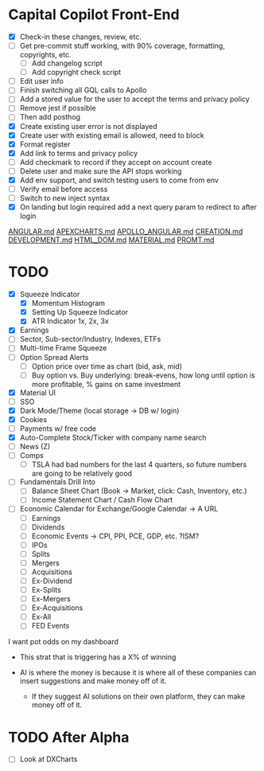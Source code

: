 # Capital Copilot Front-End

- [x] Check-in these changes, review, etc.
- [ ] Get pre-commit stuff working, with 90% coverage, formatting, copyrights, etc.
  - [ ] Add changelog script
  - [ ] Add copyright check script
- [ ] Edit user info
- [ ] Finish switching all GQL calls to Apollo
- [ ] Add a stored value for the user to accept the terms and privacy policy
- [ ] Remove jest if possible
- [ ] Then add posthog
- [x] Create existing user error is not displayed
- [x] Create user with existing email is allowed, need to block
- [x] Format register
- [x] Add link to terms and privacy policy
- [ ] Add checkmark to record if they accept on account create
- [ ] Delete user and make sure the API stops working
- [x] Add env support, and switch testing users to come from env
- [ ] Verify email before access
- [ ] Switch to new inject syntax
- [x] On landing but login required add a next query param to redirect to after login

[ANGULAR.md](notes%2FANGULAR.md)
[APEXCHARTS.md](notes%2FAPEXCHARTS.md)
[APOLLO_ANGULAR.md](notes%2FAPOLLO_ANGULAR.md)
[CREATION.md](notes%2FCREATION.md)
[DEVELOPMENT.md](notes%2FDEVELOPMENT.md)
[HTML_DOM.md](notes%2FHTML_DOM.md)
[MATERIAL.md](notes%2FMATERIAL.md)
[PROMT.md](notes%2FPROMT.md)

# TODO
- [x] Squeeze Indicator
  - [x] Momentum Histogram
  - [x] Setting Up Squeeze Indicator
  - [x] ATR Indicator 1x, 2x, 3x
- [x] Earnings
- [ ] Sector, Sub-sector/Industry, Indexes, ETFs
- [ ] Multi-time Frame Squeeze
- [ ] Option Spread Alerts
  - [ ] Option price over time as chart (bid, ask, mid)
  - [ ] Buy option vs. Buy underlying: break-evens, how long until option is more profitable, % gains on same investment
- [x] Material UI
- [ ] SSO
- [x] Dark Mode/Theme (local storage -> DB w/ login)
- [x] Cookies
- [ ] Payments w/ free code
- [x] Auto-Complete Stock/Ticker with company name search
- [ ] News (Z)
- [ ] Comps
  - [ ] TSLA had bad numbers for the last 4 quarters, so future numbers are going to be relatively good
- [ ] Fundamentals Drill Into
  - [ ] Balance Sheet Chart (Book -> Market, click: Cash, Inventory, etc.)
  - [ ] Income Statement Chart / Cash Flow Chart
- [ ] Economic Calendar for Exchange/Google Calendar -> A URL
  - [ ] Earnings
  - [ ] Dividends
  - [ ] Economic Events -> CPI, PPI, PCE, GDP, etc. ?ISM?
  - [ ] IPOs
  - [ ] Splits
  - [ ] Mergers
  - [ ] Acquisitions
  - [ ] Ex-Dividend
  - [ ] Ex-Splits
  - [ ] Ex-Mergers
  - [ ] Ex-Acquisitions
  - [ ] Ex-All
  - [ ] FED Events

I want pot odds on my dashboard
- This strat that is triggering has a X% of winning

- AI is where the money is because it is where all of these companies can insert suggestions and make money off of it.
  - If they suggest AI solutions on their own platform, they can make money off of it.

# TODO After Alpha
- [ ] Look at DXCharts
